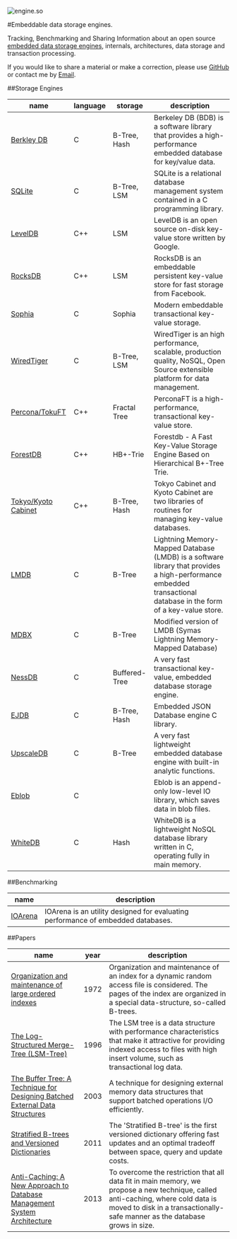 
![engine.so](http://engine.so/logo.svg)

#Embeddable data storage engines.

Tracking, Benchmarking and Sharing Information about an open source [embedded data storage engines](https://en.wikipedia.org/wiki/Embedded_database),
internals, architectures, data storage and transaction processing.

If you would like to share a material or make a correction, please use [GitHub](http://github.com/pmwkaa/engine.so) or contact me
by [Email](mailto:pmwkaa@gmail.com).

##Storage Engines

| name | language | storage | description |
|---|---|---|---|
| [Berkley DB](http://www.oracle.com/technetwork/database/database-technologies/berkeleydb/overview/index.html) | C | B-Tree, Hash | Berkeley DB (BDB) is a software library that provides a high-performance embedded database for key/value data. |
| [SQLite](http://sqlite.org) | C | B-Tree, LSM | SQLite is a relational database management system contained in a C programming library. |
| [LevelDB](https://github.com/google/leveldb) | C++ | LSM | LevelDB is an open source on-disk key-value store written by Google. |
| [RocksDB](https://rocksdb.org) | C++ | LSM | RocksDB is an embeddable persistent key-value store for fast storage from Facebook. |
| [Sophia](https://sphia.org) | C | Sophia | Modern embeddable transactional key-value storage. |
| [WiredTiger](http://wiredtiger.com) | C | B-Tree, LSM | WiredTiger is an high performance, scalable, production quality, NoSQL, Open Source extensible platform for data management. |
| [Percona/TokuFT](http://github.com/percona/perconaft) | C++ | Fractal Tree | PerconaFT is a high-performance, transactional key-value store. |
| [ForestDB](http://github.com/couchbase/forestdb) | C++ | HB+-Trie | Forestdb - A Fast Key-Value Storage Engine Based on Hierarchical B+-Tree Trie. |
| [Tokyo/Kyoto Cabinet](http://fallabs.com/kyotocabinet/) | C++ | B-Tree, Hash | Tokyo Cabinet and Kyoto Cabinet are two libraries of routines for managing key-value databases. |
| [LMDB](http://symas.com/mdb) | C | B-Tree | Lightning Memory-Mapped Database (LMDB) is a software library that provides a high-performance embedded transactional database in the form of a key-value store. |
| [MDBX](https://github.com/ReOpen/libmdbx) | C | B-Tree | Modified version of LMDB (Symas Lightning Memory-Mapped Database) |
| [NessDB](http://github.com/bohutang/nessdb) | C | Buffered-Tree | A very fast transactional key-value, embedded database storage engine. |
| [EJDB](http://ejdb.org">EJDB) | C | B-Tree, Hash | Embedded JSON Database engine C library. |
| [UpscaleDB](http://upscaledb.org) | C | B-Tree | A very fast lightweight embedded database engine with built-in analytic functions. |
| [Eblob](http://reverbrain.com/eblob/) | C | | Eblob is an append-only low-level IO library, which saves data in blob files. |
| [WhiteDB](http://whitedb.org) | C | Hash | WhiteDB is a lightweight NoSQL database library written in C, operating fully in main memory. |

##Benchmarking

| name | description |
|---|---|
| [IOArena](http://github.com/pmwkaa/ioarena.git) | IOArena is an utility designed for evaluating performance of embedded databases. |

##Papers

| name | year | description |
|---|---|---|
| [Organization and maintenance of large ordered indexes](http://www.minet.uni-jena.de/dbis/lehre/ws2005/dbs1/Bayer_hist.pdf) | 1972 | Organization and maintenance of an index for a dynamic random access file is considered. The pages of the index are organized in a special data-structure, so-called B-trees. |
| [The Log-Structured Merge-Tree (LSM-Tree)](http://www.cs.umb.edu/~poneil/lsmtree.pdf) | 1996 | The LSM tree is a data structure with performance characteristics that make it attractive for providing indexed access to files with high insert volume, such as transactional log data. |
| [The Buffer Tree: A Technique for Designing Batched External Data Structures](http://cs.au.dk/~large/Papers/bufferalgo.pdf) | 2003 | A technique for designing external memory data structures that support batched operations I/O efficiently. |
| [Stratified B-trees and Versioned Dictionaries](https://www.usenix.org/legacy/event/hotstorage11/tech/final_files/Twigg.pdf) | 2011 | The 'Stratified B-tree' is the first versioned dictionary offering fast updates and an optimal tradeoff between space, query and update costs. |
| [Anti-Caching: A New Approach to Database Management System Architecture](http://www.vldb.org/pvldb/vol6/p1942-debrabant.pdf) | 2013 | To overcome the restriction that all data fit in main memory, we propose a new technique, called anti-caching, where cold data is moved to disk in a transactionally-safe manner as the database grows in size. |
